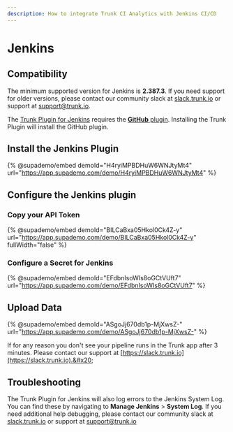 ```yaml
---
description: How to integrate Trunk CI Analytics with Jenkins CI/CD
---
```


# Jenkins

## Compatibility

The minimum supported version for Jenkins is **2.387.3**. If you need support for older versions, please contact our community slack at [slack.trunk.io](https://slack.trunk.io) or support at [support@trunk.io](mailto:support@trunk.io).

The [Trunk Plugin for Jenkins](https://plugins.jenkins.io/trunk-io/) requires the [**GitHub** plugin](https://plugins.jenkins.io/github/). Installing the Trunk Plugin will install the GitHub plugin.

## Install the Jenkins Plugin

{% @supademo/embed demoId="H4ryiMPBDHuW6WNJtyMt4" url="https://app.supademo.com/demo/H4ryiMPBDHuW6WNJtyMt4" %}

## Configure the Jenkins plugin

### Copy your API Token

{% @supademo/embed demoId="BILCaBxa05Hkol0Ck4Z-y" url="https://app.supademo.com/demo/BILCaBxa05Hkol0Ck4Z-y" fullWidth="false" %}

### Configure a Secret for Jenkins

{% @supademo/embed demoId="EFdbnIsoWIs8oGCtVUft7" url="https://app.supademo.com/demo/EFdbnIsoWIs8oGCtVUft7" %}

## Upload Data

{% @supademo/embed demoId="ASgoJj670db1p-MjXwsZ-" url="https://app.supademo.com/demo/ASgoJj670db1p-MjXwsZ-" %}

If for any reason you don't see your pipeline runs in the Trunk app after 3 minutes. Please contact our support at [https://slack.trunk.io](https://slack.trunk.io).&#x20;

## Troubleshooting

The Trunk Plugin for Jenkins will also log errors to the Jenkins System Log. You can find these by navigating to **Manage Jenkins** > **System Log**. If you need additional help debugging, please contact our community slack at [slack.trunk.io](https://slack.trunk.io) or support at [support@trunk.io](mailto:support@trunk.io)

